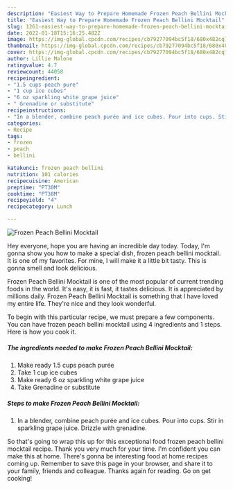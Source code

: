 ```yaml
---
description: "Easiest Way to Prepare Homemade Frozen Peach Bellini Mocktail"
title: "Easiest Way to Prepare Homemade Frozen Peach Bellini Mocktail"
slug: 1261-easiest-way-to-prepare-homemade-frozen-peach-bellini-mocktail
date: 2022-01-18T15:16:25.482Z
image: https://img-global.cpcdn.com/recipes/cb79277094bc5f18/680x482cq70/frozen-peach-bellini-mocktail-recipe-main-photo.jpg
thumbnail: https://img-global.cpcdn.com/recipes/cb79277094bc5f18/680x482cq70/frozen-peach-bellini-mocktail-recipe-main-photo.jpg
cover: https://img-global.cpcdn.com/recipes/cb79277094bc5f18/680x482cq70/frozen-peach-bellini-mocktail-recipe-main-photo.jpg
author: Lillie Malone
ratingvalue: 4.7
reviewcount: 44058
recipeingredient:
- "1.5 cups peach pure"
- "1 cup ice cubes"
- "6 oz sparkling white grape juice"
- " Grenadine or substitute"
recipeinstructions:
- "In a blender, combine peach purée and ice cubes. Pour into cups. Stir in sparkling grape juice. Drizzle with grenadine."
categories:
- Recipe
tags:
- frozen
- peach
- bellini

katakunci: frozen peach bellini 
nutrition: 101 calories
recipecuisine: American
preptime: "PT30M"
cooktime: "PT38M"
recipeyield: "4"
recipecategory: Lunch

---
```



![Frozen Peach Bellini Mocktail](https://img-global.cpcdn.com/recipes/cb79277094bc5f18/680x482cq70/frozen-peach-bellini-mocktail-recipe-main-photo.jpg)

Hey everyone, hope you are having an incredible day today. Today, I'm gonna show you how to make a special dish, frozen peach bellini mocktail. It is one of my favorites. For mine, I will make it a little bit tasty. This is gonna smell and look delicious.



Frozen Peach Bellini Mocktail is one of the most popular of current trending foods in the world. It's easy, it is fast, it tastes delicious. It is appreciated by millions daily. Frozen Peach Bellini Mocktail is something that I have loved my entire life. They're nice and they look wonderful.


To begin with this particular recipe, we must prepare a few components. You can have frozen peach bellini mocktail using 4 ingredients and 1 steps. Here is how you cook it.

<!--inarticleads1-->

##### The ingredients needed to make Frozen Peach Bellini Mocktail:

1. Make ready 1.5 cups peach purée
1. Take 1 cup ice cubes
1. Make ready 6 oz sparkling white grape juice
1. Take  Grenadine or substitute




<!--inarticleads2-->

##### Steps to make Frozen Peach Bellini Mocktail:

1. In a blender, combine peach purée and ice cubes. Pour into cups. Stir in sparkling grape juice. Drizzle with grenadine.




So that's going to wrap this up for this exceptional food frozen peach bellini mocktail recipe. Thank you very much for your time. I'm confident you can make this at home. There's gonna be interesting food at home recipes coming up. Remember to save this page in your browser, and share it to your family, friends and colleague. Thanks again for reading. Go on get cooking!
